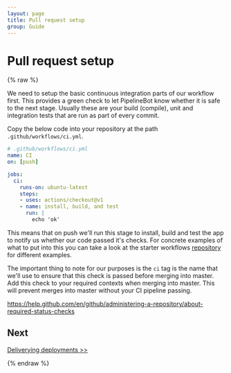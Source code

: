 ```yaml
---
layout: page
title: Pull request setup
group: Guide
---
```


# Pull request setup

{% raw %}

We need to setup the basic continuous integration parts of our workflow first.
This provides a green check to let PipelineBot know whether it is safe to
the next stage. Usually these are your build (compile), unit and integration tests
that are run as part of every commit.

Copy the below code into your repository at the path `.github/workflows/ci.yml`.

```yaml
# .github/workflows/ci.yml
name: CI
on: [push]

jobs:
  ci:
    runs-on: ubuntu-latest
    steps:
    - uses: actions/checkout@v1
    - name: install, build, and test
      run: |
        echo 'ok'
```

This means that on push we'll run this stage to install, build and test the app
to notify us whether our code passed it's checks. For concrete examples of
what to put into this you can take a look at the starter workflows
[repository][starter-actions] for different examples.

The important thing to note for our purposes is the `ci` tag is the name that
we'll use to ensure that this check is passed before merging into master.
Add this check to your required contexts when merging into master. This will
prevent merges into master without your CI pipeline passing.

<https://help.github.com/en/github/administering-a-repository/about-required-status-checks>

[starter-actions]: https://github.com/actions/starter-workflows

## Next

[Deliverying deployments >>](/docs/guide/2-deploy-action/)

{% endraw %}

